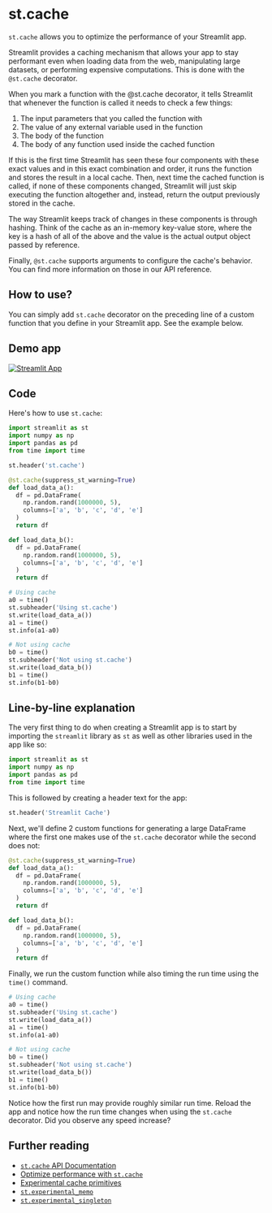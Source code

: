 # st.cache

`st.cache` allows you to optimize the performance of your Streamlit app.

Streamlit provides a caching mechanism that allows your app to stay performant even when loading data from the web, manipulating large datasets, or performing expensive computations. This is done with the `@st.cache` decorator.

When you mark a function with the @st.cache decorator, it tells Streamlit that whenever the function is called it needs to check a few things:

1. The input parameters that you called the function with
2. The value of any external variable used in the function
3. The body of the function
4. The body of any function used inside the cached function

If this is the first time Streamlit has seen these four components with these exact values and in this exact combination and order, it runs the function and stores the result in a local cache. Then, next time the cached function is called, if none of these components changed, Streamlit will just skip executing the function altogether and, instead, return the output previously stored in the cache.

The way Streamlit keeps track of changes in these components is through hashing. Think of the cache as an in-memory key-value store, where the key is a hash of all of the above and the value is the actual output object passed by reference.

Finally, `@st.cache` supports arguments to configure the cache's behavior. You can find more information on those in our API reference.

## How to use?

You can simply add `st.cache` decorator on the preceding line of a custom function that you define in your Streamlit app. See the example below.

## Demo app

[![Streamlit App](https://static.streamlit.io/badges/streamlit_badge_black_white.svg)](https://share.streamlit.io/dataprofessor/st.cache/)

## Code
Here's how to use `st.cache`:
```python
import streamlit as st
import numpy as np
import pandas as pd
from time import time

st.header('st.cache')

@st.cache(suppress_st_warning=True)
def load_data_a():
  df = pd.DataFrame(
    np.random.rand(1000000, 5),
    columns=['a', 'b', 'c', 'd', 'e']
  )
  return df

def load_data_b():
  df = pd.DataFrame(
    np.random.rand(1000000, 5),
    columns=['a', 'b', 'c', 'd', 'e']
  )
  return df

# Using cache
a0 = time()
st.subheader('Using st.cache')
st.write(load_data_a())
a1 = time()
st.info(a1-a0)

# Not using cache
b0 = time()
st.subheader('Not using st.cache')
st.write(load_data_b())
b1 = time()
st.info(b1-b0)
```

## Line-by-line explanation
The very first thing to do when creating a Streamlit app is to start by importing the `streamlit` library as `st` as well as other libraries used in the app like so:
```python
import streamlit as st
import numpy as np
import pandas as pd
from time import time
```

This is followed by creating a header text for the app:
```python
st.header('Streamlit Cache')
```

Next, we'll define 2 custom functions for generating a large DataFrame where the first one makes use of the `st.cache` decorator while the second does not:
```python
@st.cache(suppress_st_warning=True)
def load_data_a():
  df = pd.DataFrame(
    np.random.rand(1000000, 5),
    columns=['a', 'b', 'c', 'd', 'e']
  )
  return df

def load_data_b():
  df = pd.DataFrame(
    np.random.rand(1000000, 5),
    columns=['a', 'b', 'c', 'd', 'e']
  )
  return df
```

Finally, we run the custom function while also timing the run time using the `time()` command.
```python
# Using cache
a0 = time()
st.subheader('Using st.cache')
st.write(load_data_a())
a1 = time()
st.info(a1-a0)

# Not using cache
b0 = time()
st.subheader('Not using st.cache')
st.write(load_data_b())
b1 = time()
st.info(b1-b0)
```

Notice how the first run may provide roughly similar run time. Reload the app and notice how the run time changes when using the `st.cache` decorator. Did you observe any speed increase?

## Further reading
- [`st.cache` API Documentation](https://docs.streamlit.io/library/api-reference/performance/st.cache)
- [Optimize performance with `st.cache`](https://docs.streamlit.io/library/advanced-features/caching)
- [Experimental cache primitives](https://docs.streamlit.io/library/advanced-features/experimental-cache-primitives)
- [`st.experimental_memo`](https://docs.streamlit.io/library/api-reference/performance/st.experimental_memo)
- [`st.experimental_singleton`](https://docs.streamlit.io/library/api-reference/performance/st.experimental_singleton)

